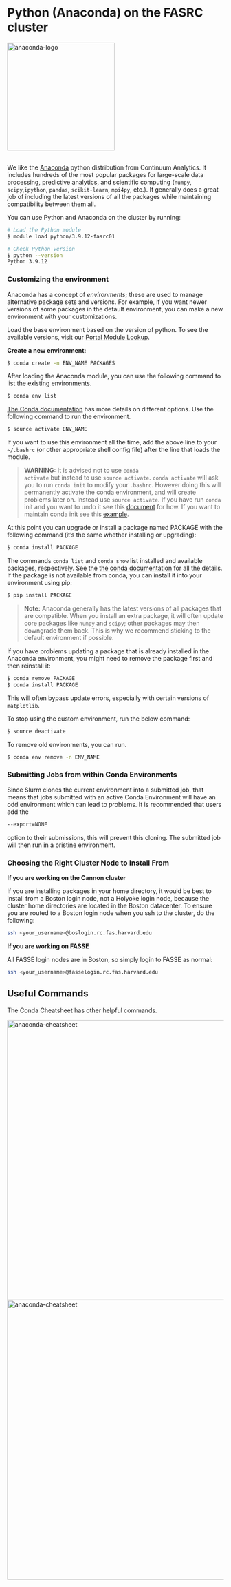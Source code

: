 # Python (Anaconda) on the FASRC cluster

<img src="Images/anaconda-logo.png" alt="anaconda-logo" width="250"/>
<br><br>

We like the [Anaconda](https://www.anaconda.com/products/distribution) python distribution from Continuum Analytics. It includes hundreds of the most popular packages for large-scale data processing, predictive analytics, and scientific computing (<code>numpy</code>, <code>scipy</code>,<code>ipython</code>, <code>pandas</code>, <code>scikit-learn</code>, <code>mpi4py</code>, etc.). It generally does a great job of including the latest versions of all the packages while maintaining compatibility between them all.

You can use Python and Anaconda on the cluster by running:

```bash
# Load the Python module
$ module load python/3.9.12-fasrc01

# Check Python version
$ python --version
Python 3.9.12
```

### Customizing the environment

Anaconda has a concept of *environments*; these are used to manage alternative package sets and versions. For example, if you want newer versions of some packages in the default environment, you can make a new environment with your customizations.

Load the base environment based on the version of python. To see the available versions, visit our [Portal Module Lookup](https://portal.rc.fas.harvard.edu/p3/build-reports/python).

**Create a new environment:**
```bash
$ conda create -n ENV_NAME PACKAGES
```

After loading the Anaconda module, you can use the following command to list the existing environments.

```bash
$ conda env list
```

[The Conda documentation](https://conda.io/projects/conda/en/latest/user-guide/tasks/manage-environments.html) has more details on different options. Use the following command to run the environment.

```bash
$ source activate ENV_NAME
```

If you want to use this environment all the time, add the above line to your <code>~/.bashrc</code> (or other appropriate shell config file) after the line that loads the module.

> **WARNING:** It is advised not to use <code>conda activate</code> but instead to use <code>source activate</code>.  <code>conda activate</code> will ask you to run <code>conda init</code> to modify your <code>.bashrc</code>. However doing this will permanently activate the conda environment, and will create problems later on.  Instead use <code>source activate</code>.  If you have run <code>conda</code> init and you want to undo it see this [document](https://docs.ycrc.yale.edu/clusters-at-yale/guides/conda/#conda-version-doesnt-match-the-module-loaded) for how.  If you want to maintain conda init see this [example](https://kb.iu.edu/d/axgp#conda-init).

At this point you can upgrade or install a package named PACKAGE with the following command (it’s the same whether installing or upgrading):

```bash
$ conda install PACKAGE
```

The commands <code>conda list</code> and <code>conda show</code> list installed and available packages, respectively. See the [the conda documentation](https://docs.conda.io/en/latest/index.html) for all the details. If the package is not available from conda, you can install it into your environment using pip:

```bash
$ pip install PACKAGE
```

> **Note:** Anaconda generally has the latest versions of all packages that are compatible. When you install an extra package, it will often update core packages like <code>numpy</code> and <code>scipy</code>; other packages may then downgrade them back. This is why we recommend sticking to the default environment if possible.

If you have problems updating a package that is already installed in the Anaconda environment, you might need to remove the package first and then reinstall it:

```bash
$ conda remove PACKAGE
$ conda install PACKAGE
```

This will often bypass update errors, especially with certain versions of <code>matplotlib</code>.

To stop using the custom environment, run the below command:
```bash
$ source deactivate
```

To remove old environments, you can run.

```bash
$ conda env remove -n ENV_NAME
```

### Submitting Jobs from within Conda Environments

Since Slurm clones the current environment into a submitted job, that means that jobs submitted with an active Conda Environment will have an odd environment which can lead to problems.  It is recommended that users add the 

```bash
--export=NONE
``` 

option to their submissions, this will prevent this cloning.  The submitted job will then run in a pristine environment.

### Choosing the Right Cluster Node to Install From

**If you are working on the Cannon cluster**

If you are installing packages in your home directory, it would be best to install from a Boston login node, not a Holyoke login node, because the cluster home directories are located in the Boston datacenter.  To ensure you are routed to a Boston login node when you ssh to the cluster, do the following:

```bash
ssh <your_username>@boslogin.rc.fas.harvard.edu
```

**If you are working on FASSE**

All FASSE login nodes are in Boston, so simply login to FASSE as normal:

```bash
ssh <your_username>@fasselogin.rc.fas.harvard.edu
```

## Useful Commands

The Conda Cheatsheet has other helpful commands. 

<img src="Docs/conda-cheatsheet_Page_1.png" alt="anaconda-cheatsheet" width="650"/>

<img src="Docs/conda-cheatsheet_Page_2.png" alt="anaconda-cheatsheet" width="650"/>

